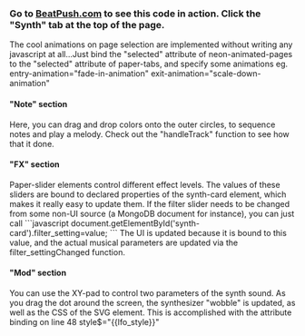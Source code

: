 <h3>Go to <a href="http://www.beatpush.com" target="_blank">BeatPush.com</a> to see this code in action. Click the "Synth" tab at the top of the page.</h3>

The cool animations on page selection are implemented without writing any javascript at all...Just bind the "selected" attribute of neon-animated-pages to the "selected" attribute of paper-tabs, and specify some animations eg. entry-animation="fade-in-animation" exit-animation="scale-down-animation"

<h4>"Note" section</h4>
Here, you can drag and drop colors onto the outer circles, to sequence notes and play a melody. Check out the "handleTrack" function to see how that it done.

<h4>"FX" section</h4>
Paper-slider elements control different effect levels. The values of these sliders are bound to declared properties of the synth-card element, which makes it really easy to update them. If the filter slider needs to be changed from some non-UI source (a MongoDB document for instance), you can just call
```javascript
document.getElementById('synth-card').filter_setting=value;
```
The UI is updated because it is bound to this value, and the actual musical parameters are updated via the filter_settingChanged function.

<h4>"Mod" section</h4>
You can use the XY-pad to control two parameters of the synth sound. As you drag the dot around the screen, the synthesizer "wobble" is updated, as well as the CSS of the SVG element. This is accomplished with the attribute binding on line 48 style$="{{lfo_style}}"


